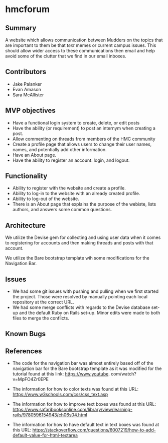 # hmcforum

## Summary

A website which allows communication between Mudders on the topics that are important to them be that *text* memes or current campus issues. This should allow wider access to these communications then email and help avoid some of the clutter that we find in our email inboxes.

## Contributors

* Jake Palanker
* Evan Amason
* Sara McAllister

## MVP objectives

* Have a functional login system to create, delete, or edit posts
* Have the ability (or requirement) to post an internym when creating a post.
* Allow commenting on threads from members of the HMC community
* Create a profile page that allows users to change their user names, names, and potentially add other information.
* Have an About page.
* Have the ability to register an account. login, and logout.

## Functionality

* Ability to register with the website and create a profile.
* Ability to log-in to the website with an already created profile. 
* Ability to log-out of the website.
* There is an About page that explains the purpose of the webiste, lists authors, and answers some common questions.

## Architecture

We utilize the Devise gem for collecting and using user data when it comes to registering for accounts and then making threads and posts with that account.

We utilize the Bare bootstrap template wih some modifications for the Navigation Bar.

## Issues

* We had some git issues with pushing and pulling when we first started the project. Those were resolved by manually pointing each local repository at the correct URL.
* We had some merge conflicts with regards to the Devise database set-up and the default Ruby on Rails set-up. Minor edits were made to both files to merge the conflicts.

## Known Bugs

## References

* The code for the navigation bar was almost entirely based off of the navigation bar for the Bare
  bootstrap template as it was modified for the tutorial found at this link: https://www.youtube.
  com/watch?v=MpFO4Zr0EPE

* The information for how to color texts was found at this URL: https://www.w3schools.com/css/css_text.asp

* The information for how to improve text boxes was found at this URL: https://www.safaribooksonline.com/library/view/learning-rails/9780596154943/ch06s04.html

* The information for how to have default text in text boxes was found at this URL: https://stackoverflow.com/questions/6007219/how-to-add-default-value-for-html-textarea